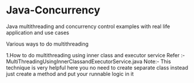 # Java-Concurrency
Java multithreading and concurrency control examples with real life application and use cases

Various ways to do multithreading

1.How to do multithreading using inner class and executor service
  Refer :- MultiThreadingUsingInnerClassandExecutorService.java
  Note:- This technique is very helpful here you no need to create separate class instead just create a method and put your runnable logic   in it
  
